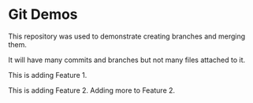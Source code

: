 # Git Demos

This repository was used to demonstrate creating branches and merging them.

It will have many commits and branches but not many files attached to it.

This is adding Feature 1.

This is adding Feature 2. Adding more to Feature 2.
